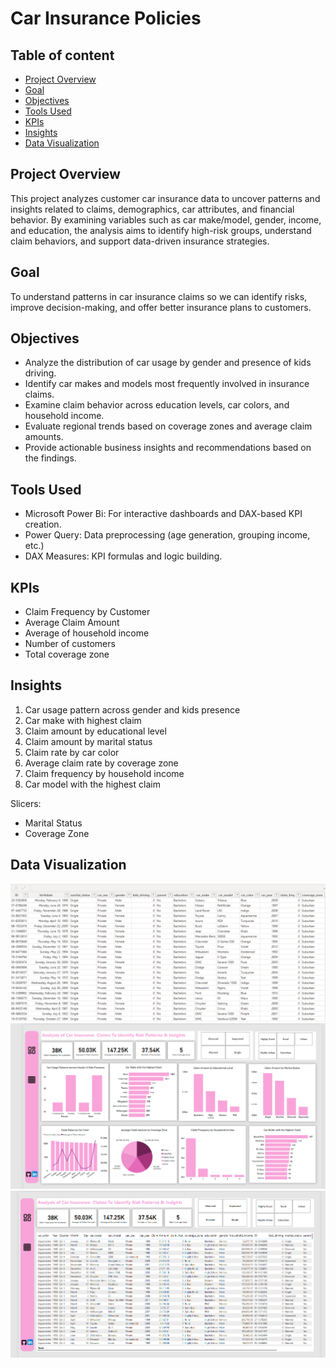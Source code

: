 # Car Insurance Policies

## Table of content
- [Project Overview](#project-overview)  
- [Goal](#goal)
- [Objectives](#objectives)
- [Tools Used](#tools-used) 
- [KPIs](#kpis)  
- [Insights](#insights)
- [Data Visualization](#data-visualization)

## Project Overview
This project analyzes customer car insurance data to uncover patterns and insights related to claims, demographics, car attributes, and financial behavior. By examining variables such as car make/model, gender, income, and education, the analysis aims to identify high-risk groups, understand claim behaviors, and support data-driven insurance strategies.

## Goal
To understand patterns in car insurance claims so we can identify risks, improve decision-making, and offer better insurance plans to customers.

## Objectives
- Analyze the distribution of car usage by gender and presence of kids driving.
- Identify car makes and models most frequently involved in insurance claims.
- Examine claim behavior across education levels, car colors, and household income.
- Evaluate regional trends based on coverage zones and average claim amounts.
- Provide actionable business insights and recommendations based on the findings.

## Tools Used
 - Microsoft Power Bi: For interactive dashboards and DAX-based KPI creation.
 - Power Query: Data preprocessing (age generation, grouping income, etc.)
 - DAX Measures: KPI formulas and logic building.

  ## KPIs
- Claim Frequency by Customer
- Average Claim Amount	
- Average of household income
- Number of customers
- Total coverage zone
  
 ## Insights
 1. Car usage pattern across gender and kids presence
 2. Car make with highest claim
 3. Claim amount by educational level
 4. Claim amount by marital status
 5. Claim rate by car color
 6. Average claim rate by coverage zone
 7. Claim frequency by household income
 8. Car model with the highest claim

 Slicers:
 - Marital Status
 - Coverage Zone
    
## Data Visualization 
![data](https://github.com/Ola-ykay/Car-Insurance-Analysis/blob/main/car-insurance%20data.png)
![Dashboard](https://github.com/Ola-ykay/Car-Insurance-Analysis/blob/main/car-insurance-dashboard.png)
![Table](https://github.com/Ola-ykay/Car-Insurance-Analysis/blob/main/car-insurance-table.png)

